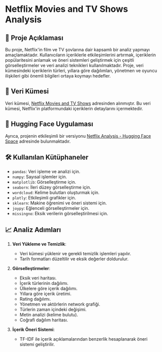 # Netflix Movies and TV Shows Analysis

## 📖 Proje Açıklaması
Bu proje, Netflix'in film ve TV şovlarına dair kapsamlı bir analiz yapmayı amaçlamaktadır. Kullanıcıların içeriklerle etkileşimlerini artırmak, içeriklerin popülaritesini anlamak ve öneri sistemleri geliştirmek için çeşitli görselleştirmeler ve veri analizi teknikleri kullanılmaktadır. Proje, veri kümesindeki içeriklerin türleri, yıllara göre dağılımları, yönetmen ve oyuncu ilişkileri gibi önemli bilgileri ortaya koymayı hedefler.

## 🔗 Veri Kümesi
Veri kümesi, [Netflix Movies and TV Shows](https://www.kaggle.com/datasets/shivamb/netflix-shows/data) adresinden alınmıştır. Bu veri kümesi, Netflix'in platformundaki içeriklerin detaylarını içermektedir.

## 🔗 Hugging Face Uygulaması
Ayrıca, projenin etkileşimli bir versiyonu [Netflix Analysis - Hugging Face Space](https://huggingface.co/spaces/btulftma/Netflix-Analysis) adresinde bulunmaktadır.

## 🛠️ Kullanılan Kütüphaneler
- `pandas`: Veri işleme ve analizi için.
- `numpy`: Sayısal işlemler için.
- `matplotlib`: Görselleştirme için.
- `seaborn`: İleri düzey görselleştirme için.
- `wordcloud`: Kelime bulutları oluşturmak için.
- `plotly`: Etkileşimli grafikler için.
- `sklearn`: Makine öğrenimi ve öneri sistemi için.
- `joypy`: Eğlenceli görselleştirmeler için.
- `missingno`: Eksik verilerin görselleştirilmesi için.

## 📈 Analiz Adımları
1. **Veri Yükleme ve Temizlik**:
   - Veri kümesi yüklenir ve gerekli temizlik işlemleri yapılır.
   - Tarih formatları düzeltilir ve eksik değerler doldurulur.

2. **Görselleştirmeler**:
   - Eksik veri haritası.
   - İçerik türlerinin dağılımı.
   - Ülkelere göre içerik dağılımı.
   - Yıllara göre içerik üretimi.
   - Rating dağılımı.
   - Yönetmen ve aktörlerin network grafiği.
   - Türlerin zaman içindeki değişimi.
   - Metin analizi (kelime bulutu).
   - Coğrafi dağılım haritası.

3. **İçerik Öneri Sistemi**:
   - TF-IDF ile içerik açıklamalarından benzerlik hesaplanarak öneri sistemi geliştirilir. 
